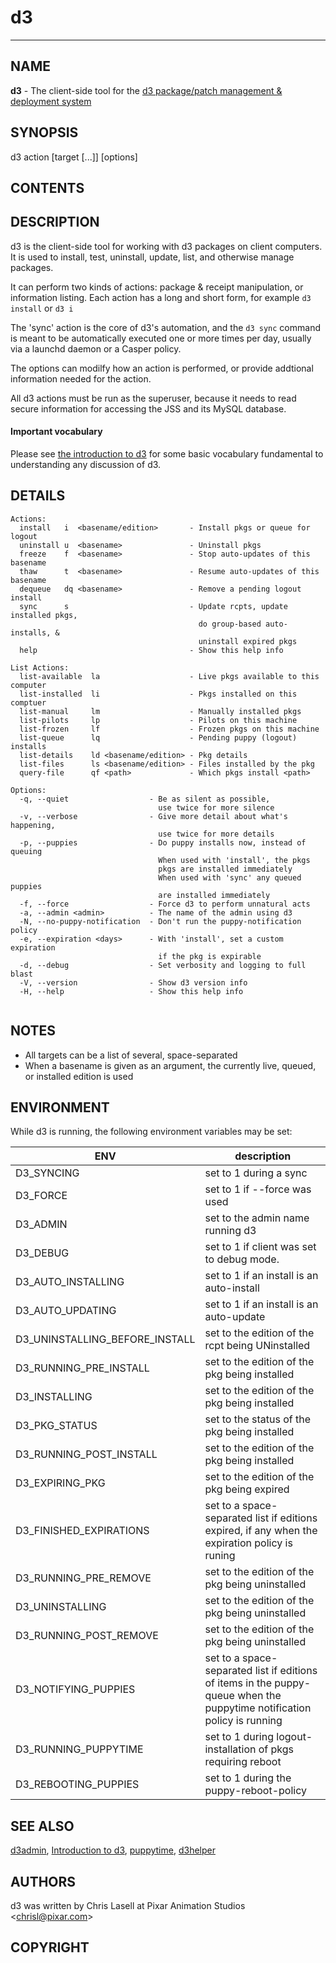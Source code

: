 # d3
---


## NAME

   **d3**  - The client-side tool for the [d3 package/patch management & deployment system](Intro.md)
   
## SYNOPSIS

d3 action [target [...]] [options]

## CONTENTS

## DESCRIPTION

d3 is the client-side tool for working with d3 packages on client computers. It is used to install, test, uninstall, update, list, and otherwise manage packages.  

It can perform two kinds of actions: package & receipt manipulation, or information listing. Each action has a long and short form, for example `d3 install` or `d3 i`

The 'sync' action is the core of d3's automation, and the `d3 sync` command is meant to be automatically executed one or more times per day, usually via a launchd daemon or a Casper policy.

The options can modilfy how an action is performed, or provide addtional information needed for the action. 

All d3 actions must be run as the superuser, because it needs to read secure information for accessing the JSS and its MySQL database.


#### Important vocabulary

Please see [the introduction to d3](Intro.md#basic-vocabulary) for some basic vocabulary fundamental to understanding any discussion of d3. 

## DETAILS
```
Actions:
  install   i  <basename/edition>       - Install pkgs or queue for logout
  uninstall u  <basename>               - Uninstall pkgs
  freeze    f  <basename>               - Stop auto-updates of this basename
  thaw      t  <basename>               - Resume auto-updates of this basename
  dequeue   dq <basename>               - Remove a pending logout install
  sync      s                           - Update rcpts, update installed pkgs,
                                          do group-based auto-installs, &
                                          uninstall expired pkgs
  help                                  - Show this help info

List Actions:
  list-available  la                    - Live pkgs available to this computer
  list-installed  li                    - Pkgs installed on this comptuer
  list-manual     lm                    - Manually installed pkgs
  list-pilots     lp                    - Pilots on this machine
  list-frozen     lf                    - Frozen pkgs on this machine
  list-queue      lq                    - Pending puppy (logout) installs
  list-details    ld <basename/edition> - Pkg details
  list-files      ls <basename/edition> - Files installed by the pkg
  query-file      qf <path>             - Which pkgs install <path>

Options:
  -q, --quiet                  - Be as silent as possible,
                                 use twice for more silence
  -v, --verbose                - Give more detail about what's happening,
                                 use twice for more details
  -p, --puppies                - Do puppy installs now, instead of queuing
                                 When used with 'install', the pkgs
                                 pkgs are installed immediately
                                 When used with 'sync' any queued puppies
                                 are installed immediately
  -f, --force                  - Force d3 to perform unnatural acts
  -a, --admin <admin>          - The name of the admin using d3
  -N, --no-puppy-notification  - Don't run the puppy-notification policy
  -e, --expiration <days>      - With 'install', set a custom expiration
                                 if the pkg is expirable
  -d, --debug                  - Set verbosity and logging to full blast
  -V, --version                - Show d3 version info
  -H, --help                   - Show this help info


```
  
## NOTES
- All targets can be a list of several, space-separated
- When a basename is given as an argument, the currently live, queued, or installed edition is used


## ENVIRONMENT 

While d3 is running, the following environment variables may be set:

ENV |  description
--- | -------------
D3_SYNCING |  set to 1 during a sync
D3_FORCE  | set to 1 if --force was used
D3_ADMIN  | set to the admin name running d3
D3_DEBUG  | set to 1 if client was set to debug mode.
D3\_AUTO_INSTALLING | set to 1 if an install is an auto-install
D3\_AUTO_UPDATING | set to 1 if an install is an auto-update
D3\_UNINSTALLING\_BEFORE_INSTALL | set to the edition of the rcpt being UNinstalled
D3\_RUNNING\_PRE_INSTALL | set to the edition of the pkg being installed
D3_INSTALLING | set to the edition of the pkg being installed 
D3\_PKG_STATUS | set to the status of the pkg being installed
D3\_RUNNING\_POST_INSTALL | set to the edition of the pkg being installed
D3\_EXPIRING_PKG | set to the edition of the pkg being expired
D3\_FINISHED_EXPIRATIONS | set to a space-separated list if editions expired, if any when the expiration policy is runing
D3\_RUNNING\_PRE_REMOVE  | set to the edition of the pkg being uninstalled
D3_UNINSTALLING | set to the edition of the pkg being uninstalled
D3\_RUNNING\_POST_REMOVE | set to the edition of the pkg being uninstalled
D3\_NOTIFYING_PUPPIES | set to a space-separated list if editions of items in the puppy-queue when the puppytime notification policy is running
D3\_RUNNING_PUPPYTIME | set to 1 during logout-installation of pkgs requiring reboot
D3\_REBOOTING_PUPPIES | set to 1 during the puppy-reboot-policy
      
## SEE ALSO

[d3admin](d3admin.md), [Introduction to d3](Intro.md), [puppytime](puppytime.md), [d3helper](d3helper.md)


## AUTHORS

d3 was written by Chris Lasell at Pixar Animation Studios \<[chrisl@pixar.com](mailto:chrisl@pixar.com)\>

## COPYRIGHT